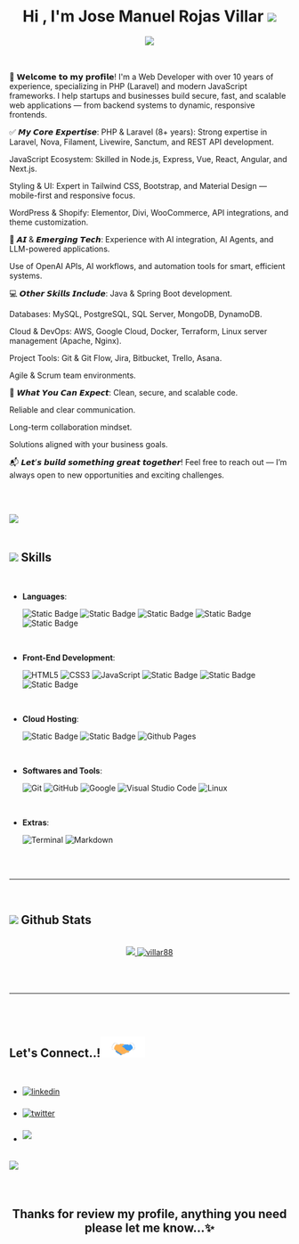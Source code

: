 
<h1 align="center"><b>Hi , I'm Jose Manuel Rojas Villar </b><img src="https://media.giphy.com/media/hvRJCLFzcasrR4ia7z/giphy.gif" width="35"></h1>
<!--  -->
<p align="center">
  <a href="https://villartechnologies.com.ve/employee/jose-villar"><img src="https://readme-typing-svg.herokuapp.com?font=Time+New+Roman&color=cyan&size=25&center=true&vCenter=true&width=600&height=100&lines=Jose+M+Rojas+Villar..&hearts;++;Self-taught+Full-Stack+Developer,;Computer+Science+Engineer,;PHP-Nodejs+Expert,;Active+Learner/Researcher,;Love+to+learn+new+stuffs..<3"></a>
</p>


<br>


👋 𝗪𝗲𝗹𝗰𝗼𝗺𝗲 𝘁𝗼 𝗺𝘆 𝗽𝗿𝗼𝗳𝗶𝗹𝗲!
I'm a Web Developer with over 10 years of experience, specializing in PHP (Laravel) and modern JavaScript frameworks. I help startups and businesses build secure, fast, and scalable web applications — from backend systems to dynamic, responsive frontends.

✅ 𝙈𝙮 𝘾𝙤𝙧𝙚 𝙀𝙭𝙥𝙚𝙧𝙩𝙞𝙨𝙚:
PHP & Laravel (8+ years): Strong expertise in Laravel, Nova, Filament, Livewire, Sanctum, and REST API development.

JavaScript Ecosystem: Skilled in Node.js, Express, Vue, React, Angular, and Next.js.

Styling & UI: Expert in Tailwind CSS, Bootstrap, and Material Design — mobile-first and responsive focus.

WordPress & Shopify: Elementor, Divi, WooCommerce, API integrations, and theme customization.

🧠 𝘼𝙄 & 𝙀𝙢𝙚𝙧𝙜𝙞𝙣𝙜 𝙏𝙚𝙘𝙝:
Experience with AI integration, AI Agents, and LLM-powered applications.

Use of OpenAI APIs, AI workflows, and automation tools for smart, efficient systems.

💻 𝙊𝙩𝙝𝙚𝙧 𝙎𝙠𝙞𝙡𝙡𝙨 𝙄𝙣𝙘𝙡𝙪𝙙𝙚:
Java & Spring Boot development.

Databases: MySQL, PostgreSQL, SQL Server, MongoDB, DynamoDB.

Cloud & DevOps: AWS, Google Cloud, Docker, Terraform, Linux server management (Apache, Nginx).

Project Tools: Git & Git Flow, Jira, Bitbucket, Trello, Asana.

Agile & Scrum team environments.

🤝 𝙒𝙝𝙖𝙩 𝙔𝙤𝙪 𝘾𝙖𝙣 𝙀𝙭𝙥𝙚𝙘𝙩:
Clean, secure, and scalable code.

Reliable and clear communication.

Long-term collaboration mindset.

Solutions aligned with your business goals.

📬 𝙇𝙚𝙩’𝙨 𝙗𝙪𝙞𝙡𝙙 𝙨𝙤𝙢𝙚𝙩𝙝𝙞𝙣𝙜 𝙜𝙧𝙚𝙖𝙩 𝙩𝙤𝙜𝙚𝙩𝙝𝙚𝙧!
Feel free to reach out — I’m always open to new opportunities and exciting challenges.

<br><br>

<img src="https://user-images.githubusercontent.com/73097560/115834477-dbab4500-a447-11eb-908a-139a6edaec5c.gif"><br><br>

## <img src="https://media2.giphy.com/media/QssGEmpkyEOhBCb7e1/giphy.gif?cid=ecf05e47a0n3gi1bfqntqmob8g9aid1oyj2wr3ds3mg700bl&rid=giphy.gif" width ="25"><b> Skills</b>
<br>

<p align="center">

- **Languages**:

   ![Static Badge](https://img.shields.io/badge/php-10-green?style=for-the-badge&logo=php&logoColor=white&link=https%3A%2F%2Fvillartechnologies.com.ve%2Femployee%2Fjose-villar)
![Static Badge](https://img.shields.io/badge/nodejs-10-green?style=for-the-badge&logo=node.js&logoColor=white&link=https%3A%2F%2Fvillartechnologies.com.ve%2Femployee%2Fjose-villar)
![Static Badge](https://img.shields.io/badge/javascript-10-green?style=for-the-badge&logo=javascript&logoColor=white&link=https%3A%2F%2Fvillartechnologies.com.ve%2Femployee%2Fjose-villar)
![Static Badge](https://img.shields.io/badge/java-8-green?style=for-the-badge&logo=java&logoColor=white&link=https%3A%2F%2Fvillartechnologies.com.ve%2Femployee%2Fjose-villar)
![Static Badge](https://img.shields.io/badge/python-5-orange?style=for-the-badge&logo=python&logoColor=white&link=https%3A%2F%2Fvillartechnologies.com.ve%2Femployee%2Fjose-villar)




<br>   
    
- **Front-End Development**:

   ![HTML5](https://img.shields.io/badge/HTML5%20-%23E34F26.svg?style=for-the-badge&logo=html5&logoColor=white)
   ![CSS3](https://img.shields.io/badge/CSS%20-%231572B6.svg?style=for-the-badge&logo=css3&logoColor=white)
   ![JavaScript](https://img.shields.io/badge/JavaScript%20-%23F7DF1E.svg?style=for-the-badge&logo=javascript&logoColor=black)
  ![Static Badge](https://img.shields.io/badge/VUE-blue?style=for-the-badge&logo=vue.js&logoColor=white&link=https%3A%2F%2Fvillartechnologies.com.ve%2Femployee%2Fjose-villar)
    ![Static Badge](https://img.shields.io/badge/REACT-purple?style=for-the-badge&logo=react&logoColor=white&link=https%3A%2F%2Fvillartechnologies.com.ve%2Femployee%2Fjose-villar)
![Static Badge](https://img.shields.io/badge/ANGULAR-green?style=for-the-badge&logo=angular&logoColor=white&link=https%3A%2F%2Fvillartechnologies.com.ve%2Femployee%2Fjose-villar)


<br>

- **Cloud Hosting**:

    ![Static Badge](https://img.shields.io/badge/AWS_CLOUD-blue?style=for-the-badge&logo=amazon%20web%20services&logoColor=white&link=https%3A%2F%2Fvillartechnologies.com.ve%2Femployee%2Fjose-villar)
  ![Static Badge](https://img.shields.io/badge/GOOGLE_CLOUD-blue?style=for-the-badge&logo=google%20cloud&logoColor=white&link=https%3A%2F%2Fvillartechnologies.com.ve%2Femployee%2Fjose-villar)
  ![Github Pages](https://img.shields.io/badge/GitHub%20Pages-%23327FC7.svg?style=for-the-badge&logo=github&logoColor=white)

    
<br>

- **Softwares and Tools**:

    ![Git](https://img.shields.io/badge/git-%23F05033.svg?style=for-the-badge&logo=git&logoColor=white)
    ![GitHub](https://img.shields.io/badge/github-%23121011.svg?style=for-the-badge&logo=github&logoColor=white)
    ![Google](https://img.shields.io/badge/google-%234285F4.svg?style=for-the-badge&logo=google&logoColor=white)
    ![Visual Studio Code](https://img.shields.io/badge/Visual%20Studio%20Code-0078d7.svg?style=for-the-badge&logo=visual-studio-code&logoColor=white)
    ![Linux](https://img.shields.io/badge/Linux-FCC624?style=for-the-badge&logo=linux&logoColor=black) 

<br>

- **Extras**:

    ![Terminal](https://img.shields.io/badge/Terminal-%23054020?style=for-the-badge&logo=gnu-bash&logoColor=white)
    ![Markdown](https://img.shields.io/badge/markdown-%23000000.svg?style=for-the-badge&logo=markdown&logoColor=white)   


</p>

<br>
<br>

-----

<br>


## <img src="https://media.giphy.com/media/iY8CRBdQXODJSCERIr/giphy.gif" width="35"><b> Github Stats </b>
<br>

<div align="center">

<a href="https://github.com/villar88/">
  <img src="https://github-readme-stats.vercel.app/api?username=villar88&include_all_commits=true&count_private=true&show_icons=true&line_height=20&title_color=7A7ADB&icon_color=2234AE&text_color=D3D3D3&bg_color=0,000000,130F40" width="450"/>
  <img src="https://github-readme-stats.vercel.app/api/top-langs?username=villar88&show_icons=true&locale=en&layout=compact&line_height=20&title_color=7A7ADB&icon_color=2234AE&text_color=D3D3D3&bg_color=0,000000,130F40" width="375"  alt="villar88"/>

</a>
</div>

<br>
<br>
<br>

-----

<br>
<br>

## <b> Let's Connect..!</b><img src="https://github.com/0xAbdulKhalid/0xAbdulKhalid/raw/main/assets/mdImages/handshake.gif" width ="80">
<br>
<div align='left'>

<ul>

<li>
<a href="https://linkedin.com/in/jos%C3%A9-villar-63453963" target="_blank">
<img src="https://img.shields.io/badge/linkedin:  villar88-%2300acee.svg?color=405DE6&style=for-the-badge&logo=linkedin&logoColor=white" alt=linkedin style="margin-bottom: 5px;"/>
</a>
</li>

<br>

<li>
<a href="https://villartechnologies.com.ve/employee/jose-villar" target="_blank">
<img src="https://img.shields.io/badge/villartechnologies:  villar88-%2300acee.svg?color=1DA1F2&style=for-the-badge&logo=twitter&logoColor=white" alt=twitter style="margin-bottom: 5px;"/>
</a>
</li>
<br>

<li>
<a href="mailto:villar88@gmail.com" target="_blank">
<img src="https://img.shields.io/badge/gmail:  villar88-%23EA4335.svg?style=for-the-badge&logo=gmail&logoColor=white" t=mail style="margin-bottom: 5px;" />
</a>
</li>
	
</ul>
</div>

<br>
<img src="https://user-images.githubusercontent.com/73097560/115834477-dbab4500-a447-11eb-908a-139a6edaec5c.gif">
<br>
<br>
<br>

<div align='center'>

## <b>Thanks for review my profile, anything you need please let me know...✨</b>

</div>
<br>
<br>
<br>
<br>
